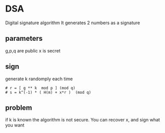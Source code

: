 # DSA
Digital signature algorithm
It generates 2 numbers as a signature

## parameters
g,p,q are public
x is secret

## sign
generate k randomply each time
```
# r = [ g ** k  mod p ] (mod q)
# s = k^(-1) * ( H(m) + x*r )  (mod q)
```

## problem
if k is known the algorithm is not secure. You can recover x, and sign what you want
